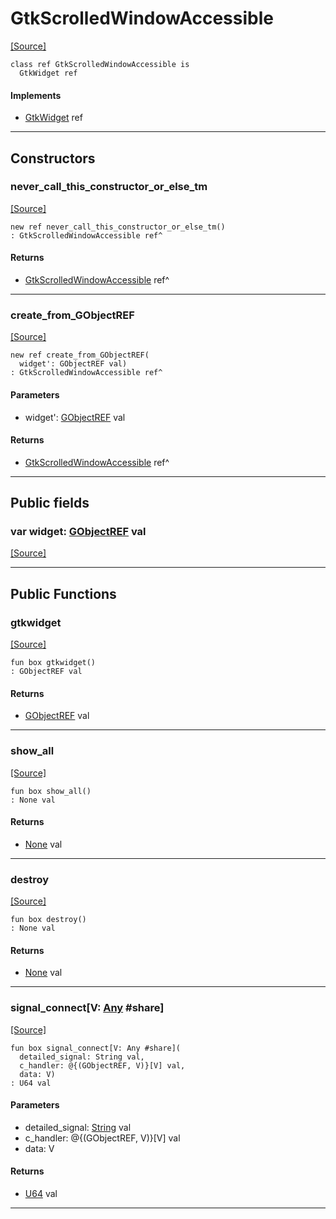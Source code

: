 # GtkScrolledWindowAccessible
<span class="source-link">[[Source]](src/gtk3/GtkScrolledWindowAccessible.md#L6)</span>
```pony
class ref GtkScrolledWindowAccessible is
  GtkWidget ref
```

#### Implements

* [GtkWidget](gtk3-GtkWidget.md) ref

---

## Constructors

### never_call_this_constructor_or_else_tm
<span class="source-link">[[Source]](src/gtk3/GtkScrolledWindowAccessible.md#L10)</span>


```pony
new ref never_call_this_constructor_or_else_tm()
: GtkScrolledWindowAccessible ref^
```

#### Returns

* [GtkScrolledWindowAccessible](gtk3-GtkScrolledWindowAccessible.md) ref^

---

### create_from_GObjectREF
<span class="source-link">[[Source]](src/gtk3/GtkScrolledWindowAccessible.md#L13)</span>


```pony
new ref create_from_GObjectREF(
  widget': GObjectREF val)
: GtkScrolledWindowAccessible ref^
```
#### Parameters

*   widget': [GObjectREF](gtk3-..-gobject-GObjectREF.md) val

#### Returns

* [GtkScrolledWindowAccessible](gtk3-GtkScrolledWindowAccessible.md) ref^

---

## Public fields

### var widget: [GObjectREF](gtk3-..-gobject-GObjectREF.md) val
<span class="source-link">[[Source]](src/gtk3/GtkScrolledWindowAccessible.md#L7)</span>



---

## Public Functions

### gtkwidget
<span class="source-link">[[Source]](src/gtk3/GtkScrolledWindowAccessible.md#L9)</span>


```pony
fun box gtkwidget()
: GObjectREF val
```

#### Returns

* [GObjectREF](gtk3-..-gobject-GObjectREF.md) val

---

### show_all
<span class="source-link">[[Source]](src/gtk3/GtkWidget.md#L4)</span>


```pony
fun box show_all()
: None val
```

#### Returns

* [None](builtin-None.md) val

---

### destroy
<span class="source-link">[[Source]](src/gtk3/GtkWidget.md#L10)</span>


```pony
fun box destroy()
: None val
```

#### Returns

* [None](builtin-None.md) val

---

### signal_connect\[V: [Any](builtin-Any.md) #share\]
<span class="source-link">[[Source]](src/gtk3/GtkWidget.md#L13)</span>


```pony
fun box signal_connect[V: Any #share](
  detailed_signal: String val,
  c_handler: @{(GObjectREF, V)}[V] val,
  data: V)
: U64 val
```
#### Parameters

*   detailed_signal: [String](builtin-String.md) val
*   c_handler: @{(GObjectREF, V)}[V] val
*   data: V

#### Returns

* [U64](builtin-U64.md) val

---

